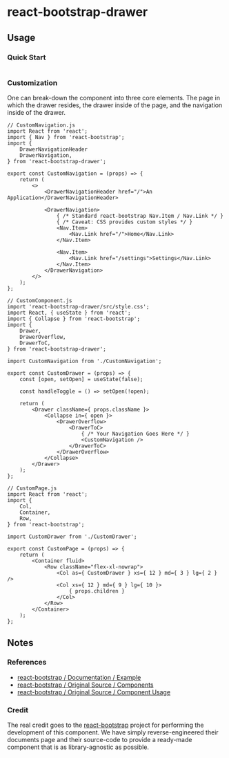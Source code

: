
# react-bootstrap-drawer

## Usage

### Quick Start

```
```

### Customization

One can break-down the component into three core elements. The page in which the drawer resides, the drawer inside of the page, and the navigation inside of the drawer.

```
// CustomNavigation.js
import React from 'react';
import { Nav } from 'react-bootstrap';
import {
	DrawerNavigationHeader
	DrawerNavigation,
} from 'react-bootstrap-drawer';

export const CustomNavigation = (props) => {
	return (
		<>
			<DrawerNavigationHeader href="/">An Application</DrawerNavigationHeader>

			<DrawerNavigation>
				{ /* Standard react-bootstrap Nav.Item / Nav.Link */ }
				{ /* Caveat: CSS provides custom styles */ }
				<Nav.Item>
					<Nav.Link href="/">Home</Nav.Link>
				</Nav.Item>

				<Nav.Item>
					<Nav.Link href="/settings">Settings</Nav.Link>
				</Nav.Item>
			</DrawerNavigation>
		</>
	);
};
```

```
// CustomComponent.js
import 'react-bootstrap-drawer/src/style.css';
import React, { useState } from 'react';
import { Collapse } from 'react-bootstrap';
import {
	Drawer,
	DrawerOverflow,
	DrawerToC,
} from 'react-bootstrap-drawer';

import CustomNavigation from './CustomNavigation';

export const CustomDrawer = (props) => {
	const [open, setOpen] = useState(false);

	const handleToggle = () => setOpen(!open);

	return (
		<Drawer className={ props.className }>
			<Collapse in={ open }>
				<DrawerOverflow>
					<DrawerToC>
						{ /* Your Navigation Goes Here */ }
						<CustomNavigation />
					</DrawerToC>
				</DrawerOverflow>
			</Collapse>
		</Drawer>
	);
};
```

```
// CustomPage.js
import React from 'react';
import {
	Col,
	Container,
	Row,
} from 'react-bootstrap';

import CustomDrawer from './CustomDrawer';

export const CustomPage = (props) => {
	return (
		<Container fluid>
			<Row className="flex-xl-nowrap">
				<Col as={ CustomDrawer } xs={ 12 } md={ 3 } lg={ 2 } />
				<Col xs={ 12 } md={ 9 } lg={ 10 }>
					{ props.children }
				</Col>
			</Row>
		</Container>
	);
};
```

## Notes

### References

- [react-bootstrap / Documentation / Example](https://react-bootstrap.github.io/components/alerts)
- [react-bootstrap / Original Source / Components](https://github.com/react-bootstrap/react-bootstrap/blob/984e22702e811467a06dba084f18414adced47b4/www/src/components/Main.js#L67)
- [react-bootstrap / Original Source / Component Usage](https://github.com/react-bootstrap/react-bootstrap/blob/984e22702e811467a06dba084f18414adced47b4/www/src/components/SideNav.js#L189)

### Credit

The real credit goes to the [react-bootstrap](https://github.com/react-bootstrap/) project for performing the development of this component. We have simply reverse-engineered their documents page and their source-code to provide a ready-made component that is as library-agnostic as possible.

